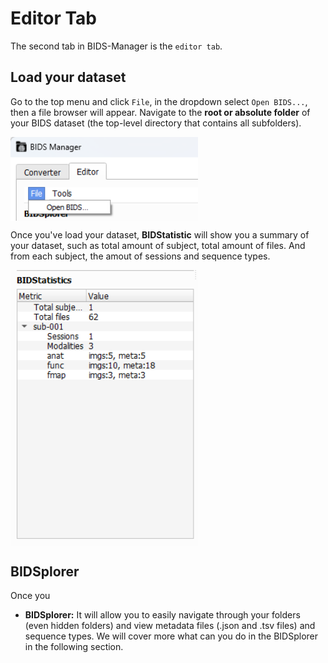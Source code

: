 # Editor Tab
The second tab in BIDS-Manager is the `editor tab`. 

## Load your dataset
Go to the top menu and click `File`, in the dropdown select `Open BIDS...`, then a file browser will appear. Navigate to the **root or absolute folder** of your BIDS dataset (the top-level directory that contains all subfolders).

<img src="../static/editor/01_open.png" alt="open bids" width="300px" align="center">

Once you've load your dataset, **BIDStatistic** will show you a summary of your dataset, such as total amount of subject, total amount of files. And from each subject, the amout of sessions and sequence types.

<img src="../static/editor/01_bidstatistic.png" alt="open bids" width="300px" align="center">

## BIDSplorer
Once you

 * **BIDSplorer:** It will allow you to easily navigate through your folders (even hidden folders) and view metadata files (.json and .tsv files) and sequence types. We will cover more what can you do in the BIDSplorer in the following section.

